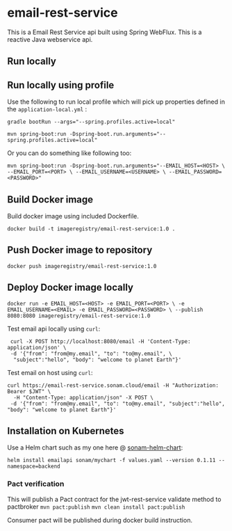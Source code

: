 # email-rest-service

This is a Email Rest Service api built using Spring WebFlux. 
This is a reactive Java webservice api.

## Run locally

## Run locally using profile
Use the following to run local profile which will pick up properties defined in the `application-local.yml` :

```
gradle bootRun --args="--spring.profiles.active=local"
```

```
mvn spring-boot:run -Dspring-boot.run.arguments="--spring.profiles.active=local"
```

Or you can do something like following too:

`mvn spring-boot:run -Dspring-boot.run.arguments="--EMAIL_HOST=<HOST> \
 --EMAIL_PORT=<PORT> \
 --EMAIL_USERNAME=<USERNAME> \
 --EMAIL_PASSWORD=<PASSWORD>"`
 
 
## Build Docker image

Build docker image using included Dockerfile.


`docker build -t imageregistry/email-rest-service:1.0 .` 

## Push Docker image to repository

`docker push imageregistry/email-rest-service:1.0`

## Deploy Docker image locally

`docker run -e EMAIL_HOST=<HOST> -e EMAIL_PORT=<PORT> \
 -e EMAIL_USERNAME=<EMAIL> -e EMAIL_PASSWORD=<PASSWORD> \
 --publish 8080:8080 imageregistry/email-rest-service:1.0`

Test email api locally using `curl`:

````
 curl -X POST http://localhost:8080/email -H 'Content-Type: application/json' \
 -d '{"from": "from@my.email", "to": "to@my.email", \
  "subject":"hello", "body": "welcome to planet Earth"}'
 ```` 
Test email on host using `curl`:
```
curl https://email-rest-service.sonam.cloud/email -H "Authorization: Bearer $JWT" \
  -H "Content-Type: application/json" -X POST \
 -d '{"from": "from@my.email", "to": "to@my.email", "subject":"hello", "body": "welcome to planet Earth"}'
  ```
## Installation on Kubernetes
Use a Helm chart such as my one here @ [sonam-helm-chart](https://github.com/sonamsamdupkhangsar/sonam-helm-chart):

```helm install emailapi sonam/mychart -f values.yaml --version 0.1.11 --namespace=backend```

### Pact verification
This will publish a Pact contract for the jwt-rest-service validate method to pactbroker
`mvn pact:publish`
`mvn clean install pact:publish`

Consumer pact will be published during docker build instruction.
